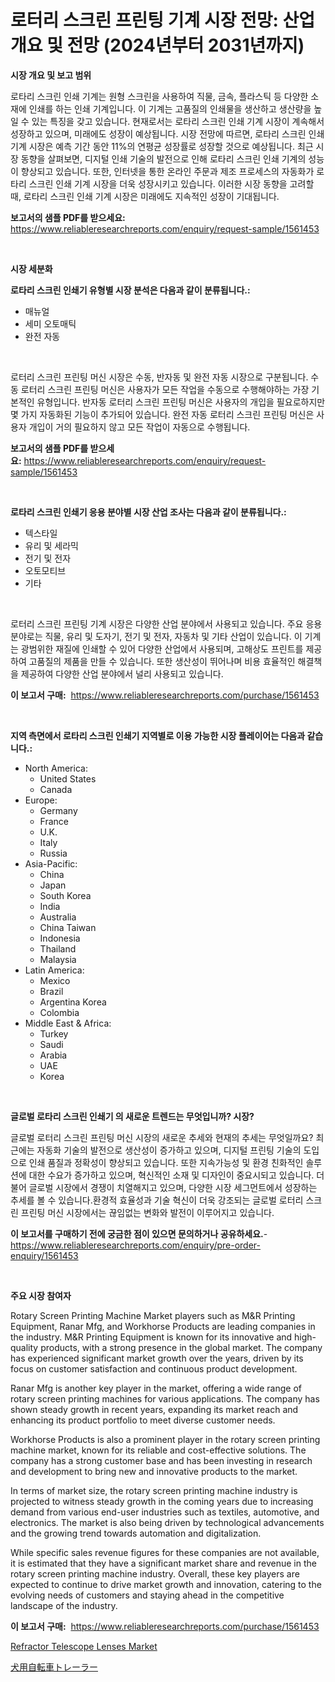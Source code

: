 <p><h1>로터리 스크린 프린팅 기계 시장 전망: 산업 개요 및 전망 (2024년부터 2031년까지)</h1></p><p><strong>시장 개요 및 보고 범위</strong></p>
<p><p>로타리 스크린 인쇄 기계는 원형 스크린을 사용하여 직물, 금속, 플라스틱 등 다양한 소재에 인쇄를 하는 인쇄 기계입니다. 이 기계는 고품질의 인쇄물을 생산하고 생산량을 높일 수 있는 특징을 갖고 있습니다. 현재로서는 로타리 스크린 인쇄 기계 시장이 계속해서 성장하고 있으며, 미래에도 성장이 예상됩니다. 시장 전망에 따르면, 로타리 스크린 인쇄 기계 시장은 예측 기간 동안 11%의 연평균 성장률로 성장할 것으로 예상됩니다. 최근 시장 동향을 살펴보면, 디지털 인쇄 기술의 발전으로 인해 로타리 스크린 인쇄 기계의 성능이 향상되고 있습니다. 또한, 인터넷을 통한 온라인 주문과 제조 프로세스의 자동화가 로타리 스크린 인쇄 기계 시장을 더욱 성장시키고 있습니다. 이러한 시장 동향을 고려할 때, 로타리 스크린 인쇄 기계 시장은 미래에도 지속적인 성장이 기대됩니다.</p></p>
<p><strong>보고서의 샘플 PDF를 받으세요:</strong> <a href="https://www.reliableresearchreports.com/enquiry/request-sample/1561453">https://www.reliableresearchreports.com/enquiry/request-sample/1561453</a></p>
<p>&nbsp;</p>
<p><strong>시장 세분화</strong></p>
<p><strong>로타리 스크린 인쇄기 유형별 시장 분석은 다음과 같이 분류됩니다.:</strong></p>
<p><ul><li>매뉴얼</li><li>세미 오토매틱</li><li>완전 자동</li></ul></p>
<p>&nbsp;</p>
<p><p>로터리 스크린 프린팅 머신 시장은 수동, 반자동 및 완전 자동 시장으로 구분됩니다. 수동 로터리 스크린 프린팅 머신은 사용자가 모든 작업을 수동으로 수행해야하는 가장 기본적인 유형입니다. 반자동 로터리 스크린 프린팅 머신은 사용자의 개입을 필요로하지만 몇 가지 자동화된 기능이 추가되어 있습니다. 완전 자동 로터리 스크린 프린팅 머신은 사용자 개입이 거의 필요하지 않고 모든 작업이 자동으로 수행됩니다.</p></p>
<p><strong>보고서의 샘플 PDF를 받으세요:</strong>&nbsp;<a href="https://www.reliableresearchreports.com/enquiry/request-sample/1561453">https://www.reliableresearchreports.com/enquiry/request-sample/1561453</a></p>
<p>&nbsp;</p>
<p><strong> 로타리 스크린 인쇄기 응용 분야별 시장 산업 조사는 다음과 같이 분류됩니다.:</strong></p>
<p><ul><li>텍스타일</li><li>유리 및 세라믹</li><li>전기 및 전자</li><li>오토모티브</li><li>기타</li></ul></p>
<p>&nbsp;</p>
<p><p>로터리 스크린 프린팅 기계 시장은 다양한 산업 분야에서 사용되고 있습니다. 주요 응용 분야로는 직물, 유리 및 도자기, 전기 및 전자, 자동차 및 기타 산업이 있습니다. 이 기계는 광범위한 재질에 인쇄할 수 있어 다양한 산업에서 사용되며, 고해상도 프린트를 제공하여 고품질의 제품을 만들 수 있습니다. 또한 생산성이 뛰어나며 비용 효율적인 해결책을 제공하여 다양한 산업 분야에서 널리 사용되고 있습니다.</p></p>
<p><strong>이 보고서 구매:</strong>&nbsp; <a href="https://www.reliableresearchreports.com/purchase/1561453">https://www.reliableresearchreports.com/purchase/1561453</a></p>
<p>&nbsp;</p>
<p><strong>지역 측면에서 로타리 스크린 인쇄기 지역별로 이용 가능한 시장 플레이어는 다음과 같습니다.:</strong></p>
<p><ul>
    <li>
        North America:
        <ul>
            <li>United States</li>
            <li>Canada</li>
        </ul>
    </li>
    <li>
        Europe:
        <ul>
            <li>Germany</li>
            <li>France</li>
            <li>U.K.</li>
            <li>Italy</li>
            <li>Russia</li>
        </ul>
    </li>
    <li>
        Asia-Pacific:
        <ul>
            <li>China</li>
            <li>Japan</li>
            <li>South Korea</li>
            <li>India</li>
            <li>Australia</li>
            <li>China Taiwan</li>
            <li>Indonesia</li>
            <li>Thailand</li>
            <li>Malaysia</li>
        </ul>
    </li>
    <li>
        Latin America:
        <ul>
            <li>Mexico</li>
            <li>Brazil</li>
            <li>Argentina Korea</li>
            <li>Colombia</li>
        </ul>
    </li>
    <li>
        Middle East & Africa:
        <ul>
            <li>Turkey</li>
            <li>Saudi</li>
            <li>Arabia</li>
            <li>UAE</li>
            <li>Korea</li>
        </ul>
    </li>
    </ul></p>
<p>&nbsp;</p>
<p><strong>글로벌 로타리 스크린 인쇄기 의 새로운 트렌드는 무엇입니까? 시장?</strong></p>
<p><p>글로벌 로터리 스크린 프린팅 머신 시장의 새로운 추세와 현재의 추세는 무엇일까요? 최근에는 자동화 기술의 발전으로 생산성이 증가하고 있으며, 디지털 프린팅 기술의 도입으로 인쇄 품질과 정확성이 향상되고 있습니다. 또한 지속가능성 및 환경 친화적인 솔루션에 대한 수요가 증가하고 있으며, 혁신적인 소재 및 디자인이 중요시되고 있습니다. 더불어 글로벌 시장에서 경쟁이 치열해지고 있으며, 다양한 시장 세그먼트에서 성장하는 추세를 볼 수 있습니다.환경적 효율성과 기술 혁신이 더욱 강조되는 글로벌 로터리 스크린 프린팅 머신 시장에서는 끊임없는 변화와 발전이 이루어지고 있습니다.</p></p>
<p><strong>이 보고서를 구매하기 전에 궁금한 점이 있으면 문의하거나 공유하세요.</strong>- <a href="https://www.reliableresearchreports.com/enquiry/pre-order-enquiry/1561453">https://www.reliableresearchreports.com/enquiry/pre-order-enquiry/1561453</a></p>
<p>&nbsp;</p>
<p><strong>주요 시장 참여자</strong></p>
<p><p>Rotary Screen Printing Machine Market players such as M&R Printing Equipment, Ranar Mfg, and Workhorse Products are leading companies in the industry. M&R Printing Equipment is known for its innovative and high-quality products, with a strong presence in the global market. The company has experienced significant market growth over the years, driven by its focus on customer satisfaction and continuous product development.</p><p>Ranar Mfg is another key player in the market, offering a wide range of rotary screen printing machines for various applications. The company has shown steady growth in recent years, expanding its market reach and enhancing its product portfolio to meet diverse customer needs.</p><p>Workhorse Products is also a prominent player in the rotary screen printing machine market, known for its reliable and cost-effective solutions. The company has a strong customer base and has been investing in research and development to bring new and innovative products to the market.</p><p>In terms of market size, the rotary screen printing machine industry is projected to witness steady growth in the coming years due to increasing demand from various end-user industries such as textiles, automotive, and electronics. The market is also being driven by technological advancements and the growing trend towards automation and digitalization.</p><p>While specific sales revenue figures for these companies are not available, it is estimated that they have a significant market share and revenue in the rotary screen printing machine industry. Overall, these key players are expected to continue to drive market growth and innovation, catering to the evolving needs of customers and staying ahead in the competitive landscape of the industry.</p></p>
<p><strong>이 보고서 구매:</strong>&nbsp;&nbsp;<a href="https://www.reliableresearchreports.com/purchase/1561453">https://www.reliableresearchreports.com/purchase/1561453</a></p>
<p><p><a href="https://github.com/RichRobinson5/Market-Research-Report-List-4/blob/main/refractor-telescope-lenses-market.md">Refractor Telescope Lenses Market</a></p><p><a href="https://github.com/oqoeusbvpadwjs08/Market-Research-Report-List-1/blob/main/63815956854.md">犬用自転車トレーラー</a></p></p>
